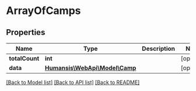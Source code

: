 # ArrayOfCamps

## Properties
Name | Type | Description | Notes
------------ | ------------- | ------------- | -------------
**totalCount** | **int** |  | [optional] 
**data** | [**Humansis\WebApi\Model\Camp**](Camp.md) |  | [optional] 

[[Back to Model list]](../README.md#documentation-for-models) [[Back to API list]](../README.md#documentation-for-api-endpoints) [[Back to README]](../README.md)



